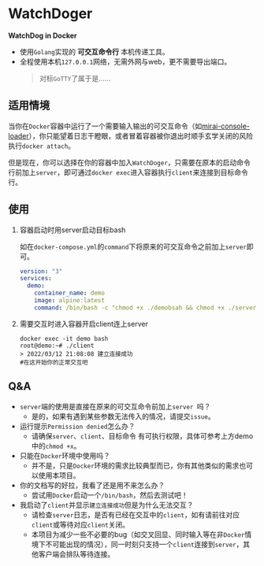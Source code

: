 # WatchDoger

**WatchDog in Docker**

- 使用`Golang`实现的 **可交互命令行** 本机传递工具。
- 全程使用本机`127.0.0.1`网络，无需外网与web，更不需要导出端口。
  > 对标`GoTTY`了属于是……

## 适用情境

当你在`Docker`容器中运行了一个需要输入输出的可交互命令（如[mirai-console-loader]( https://github.com/iTXTech/mirai-console-loader )），你只能望着日志干瞪眼，或者冒着容器被你退出时顺手玄学关闭的风险执行`docker attach`。

但是现在，你可以选择在你的容器中加入`WatchDoger`，只需要在原本的启动命令行前加上`server`，即可通过`docker exec`进入容器执行`client`来连接到目标命令行。

## 使用

1. 容器启动时用server启动目标bash

   如在`docker-compose.yml`的`command`下将原来的可交互命令之前加上`server`即可。

   ```yaml
   version: "3"
   services:
     demo:
       container_name: demo
       image: alpine:latest
       command: /bin/bash -c "chmod +x ./demobsah && chmod +x ./server && chmod +x ./client && ./server ./demobsah demoArg1 /demoArg2 -demoArg3"
   ```

2. 需要交互时进入容器开启client连上server

   ```shell
   docker exec -it demo bash
   root@demo:~# ./client
   > 2022/03/12 21:08:08 建立连接成功
   #在这开始你的正常交互吧
   ```

## Q&A

- `server`端的使用是直接在原来的可交互命令前加上`server `吗？
  - 是的，如果有遇到某些参数无法传入的情况，请提交`issue`。
- 运行提示`Permission denied`怎么办？
  - 请确保`server`、`client`、目标命令 有可执行权限，具体可参考上方demo中的`chmod +x`。
- 只能在`Docker`环境中使用吗？
  - 并不是，只是`Docker`环境的需求比较典型而已，你有其他类似的需求也可以使用本项目。
- 你的文档写的好拉，我看了还是用不来怎么办？
  - 尝试用`Docker`启动一个`/bin/bash`，然后去测试吧！
- 我启动了`client`并显示`建立连接成功`但是为什么无法交互？
  - 请检查`server`日志，是否有已经在交互中的`client`，如有请前往对应`client`或等待对应`client`关闭。
  - 本项目为减少一些不必要的bug（如交叉回显、同时输入等在非`Docker`情境下不可能出现的情况），同一时刻只支持一个`client`连接到`server`，其他客户端会排队等待连接。
